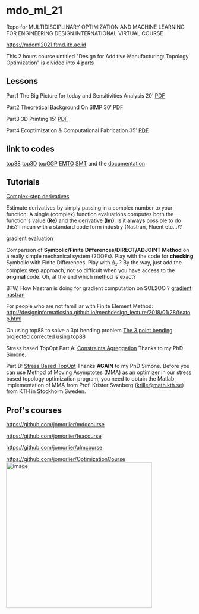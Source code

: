 # mdo_ml_21
Repo for MULTIDISCIPLINARY OPTIMIZATION AND MACHINE LEARNING FOR ENGINEERING DESIGN INTERNATIONAL VIRTUAL COURSE

https://mdoml2021.ftmd.itb.ac.id

This 2 hours course untitled "Design for Additive Manufacturing: Topology Optimization" is divided into 4 parts
## Lessons
Part1 The Big Picture for today and Sensitivities Analysis  20’
[PDF](https://github.com/jomorlier/mdo_ml_21/blob/main/mdo_ml_part1_compressed.pdf)

Part2 Theoretical Background On SIMP 30’
[PDF](https://github.com/jomorlier/mdo_ml_21/blob/main/mdo_ml_part2_compressed.pdf)

Part3 3D Printing 15’
[PDF](https://github.com/jomorlier/mdo_ml_21/blob/main/mdo_ml_part3_compressed.pdf)

Part4  Ecoptimization & Computational Fabrication 35’
[PDF](https://github.com/jomorlier/mdo_ml_21/blob/main/mdo_ml_part4_compressed.pdf)

## link to codes
[top88](https://www.topopt.mek.dtu.dk/apps-and-software)
[top3D](https://www.top3d.app)
[topGGP](https://github.com/topggp/blog)
[EMTO](https://github.com/mid2SUPAERO/EMTO)
[SMT](https://github.com/SMTorg/smt) and the [documentation](https://smt.readthedocs.io/en/latest/)


## Tutorials

 [Complex-step derivatives](http://htmlpreview.github.io/?https://github.com/jomorlier/mdocourse/blob/master/ComplexStep/ComplexStep.html)

Estimate derivatives by simply passing in a complex number to your function.
A single (complex) function evaluations computes both the function's value **(Re)** and the derivative **(Im)**.
Is it **always** possible to do this? I mean with a standard code form industry (Nastran, Fluent etc...)?

 [gradient evaluation](http://htmlpreview.github.io/?https://github.com/jomorlier/mdocourse/blob/master/Sensibility/sensitivity_TD.html)

Comparison of **Symbolic/Finite Differences/DIRECT/ADJOINT Method** on a really simple mechanical system (2DOFs).
Play with the code for **checking** Symbolic with Finite Differences. Play with $\Delta_x$ ?
By the way, just add the complex step approach, not so difficult when you have access to the **original** code.
Oh, at the end which method is exact? 

BTW, How Nastran is doing for gradient computation on SOL2OO ?
[gradient nastran](https://app.amanote.com/note-taking/document/827200fd-e137-475b-aab5-58d734086654)


For people who are not familliar with Finite Element Method:
http://designinformaticslab.github.io/mechdesign_lecture/2018/01/28/featop.html

On using top88 to solve a 3pt bending problem
[The 3 point bending projected corrected using top88](http://htmlpreview.github.io/?https://github.com/jomorlier/ALMcourse/blob/master/top88/topopt_3ptBENDING.html)

Stress based TopOpt
Part A:  [Constraints Agreggation](http://htmlpreview.github.io/?https://github.com/jomorlier/mdocourse/blob/master/AdvancedTopOpt/ConstraintsAgreggation.html)
Thanks to my PhD Simone.

Part B:  [Stress Based TopOpt](http://htmlpreview.github.io/?https://github.com/jomorlier/mdocourse/blob/master/AdvancedTopOpt/StressBasedTopOpt.html)
Thanks **AGAIN** to my PhD Simone.
Before you can use Method of Moving Asymptotes (MMA) as an optimizer in our stress based topology optimization program, you need to obtain the Matlab implementation of MMA from Prof. Krister Svanberg (krille@math.kth.se) from KTH in Stockholm Sweden.

## Prof's courses

https://github.com/jomorlier/mdocourse

https://github.com/jomorlier/feacourse

https://github.com/jomorlier/almcourse

https://github.com/jomorlier/OptimizationCourse
<img width="392" alt="image" src="https://user-images.githubusercontent.com/11868302/126872876-6be0b76e-e208-490e-b18b-032b8077e549.png">

